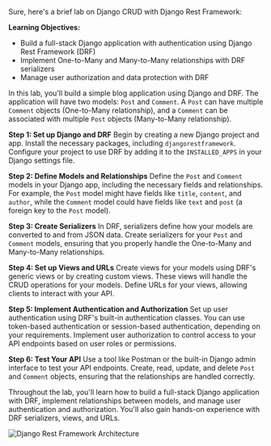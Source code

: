 Sure, here's a brief lab on Django CRUD with Django Rest Framework:

**Learning Objectives:**
- Build a full-stack Django application with authentication using Django Rest Framework (DRF)
- Implement One-to-Many and Many-to-Many relationships with DRF serializers
- Manage user authorization and data protection with DRF

In this lab, you'll build a simple blog application using Django and DRF. The application will have two models: `Post` and `Comment`. A `Post` can have multiple `Comment` objects (One-to-Many relationship), and a `Comment` can be associated with multiple `Post` objects (Many-to-Many relationship).

**Step 1: Set up Django and DRF**
Begin by creating a new Django project and app. Install the necessary packages, including `djangorestframework`. Configure your project to use DRF by adding it to the `INSTALLED_APPS` in your Django settings file.

**Step 2: Define Models and Relationships**
Define the `Post` and `Comment` models in your Django app, including the necessary fields and relationships. For example, the `Post` model might have fields like `title`, `content`, and `author`, while the `Comment` model could have fields like `text` and `post` (a foreign key to the `Post` model).

**Step 3: Create Serializers**
In DRF, serializers define how your models are converted to and from JSON data. Create serializers for your `Post` and `Comment` models, ensuring that you properly handle the One-to-Many and Many-to-Many relationships.

**Step 4: Set up Views and URLs**
Create views for your models using DRF's generic views or by creating custom views. These views will handle the CRUD operations for your models. Define URLs for your views, allowing clients to interact with your API.

**Step 5: Implement Authentication and Authorization**
Set up user authentication using DRF's built-in authentication classes. You can use token-based authentication or session-based authentication, depending on your requirements. Implement user authorization to control access to your API endpoints based on user roles or permissions.

**Step 6: Test Your API**
Use a tool like Postman or the built-in Django admin interface to test your API endpoints. Create, read, update, and delete `Post` and `Comment` objects, ensuring that the relationships are handled correctly.

Throughout the lab, you'll learn how to build a full-stack Django application with DRF, implement relationships between models, and manage user authentication and authorization. You'll also gain hands-on experience with DRF serializers, views, and URLs.

![Django Rest Framework Architecture](https://user-images.githubusercontent.com/25935624/96328830-e11ca100-103c-11eb-891f-fe8a4e46e4d4.png)